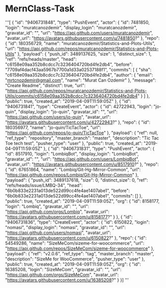 # MernClass-Task
'''[
{
"id": "9406731848",
"type": "PushEvent",
"actor": {
"id": 7481850,
"login": "muratcanozdemir",
"display_login": "muratcanozdemir",
"gravatar_id": "",
"url": "https://api.github.com/users/muratcanozdemir",
"avatar_url": "https://avatars.githubusercontent.com/u/7481850?"
},
"repo": {
"id": 180356729,
"name": "muratcanozdemir/Statistics-and-Plots-Utils",
"url": "https://api.github.com/repos/muratcanozdemir/Statistics-and-Plots-Utils"
},
"payload": {
"push_id": 3489137625,
"size": 1,
"distinct_size": 1,
"ref": "refs/heads/master",
"head": "c6158e09aa352b8cdcc7c3236404720bd4fe2db4",
"before": "7709af4dacf43aa5967b7700a1d33a02537188f1",
"commits": [
{
"sha": "c6158e09aa352b8cdcc7c3236404720bd4fe2db4",
"author": {
"email": "mrtcnozdemir@gmail.com",
"name": "Murat Can Ozdemir"
},
"message": "Create Readme",
"distinct": true,
"url": "https://api.github.com/repos/muratcanozdemir/Statistics-and-Plots-Utils/commits/c6158e09aa352b8cdcc7c3236404720bd4fe2db4"
}
]
},
"public": true,
"created_at": "2019-04-09T11:59:05Z"
},
{
"id": "9406731841",
"type": "CreateEvent",
"actor": {
"id": 42722943,
"login": "jo-quin",
"display_login": "jo-quin",
"gravatar_id": "",
"url": "https://api.github.com/users/jo-quin",
"avatar_url": "https://avatars.githubusercontent.com/u/42722943?"
},
"repo": {
"id": 180356977,
"name": "jo-quin/TicTacToe",
"url": "https://api.github.com/repos/jo-quin/TicTacToe"
},
"payload": {
"ref": null,
"ref_type": "repository",
"master_branch": "master",
"description": "Tic Tac Toe tech test",
"pusher_type": "user"
},
"public": true,
"created_at": "2019-04-09T11:59:05Z"
},
{
"id": "9406731831",
"type": "PushEvent",
"actor": {
"id": 8517910,
"login": "LombiqBot",
"display_login": "LombiqBot",
"gravatar_id": "",
"url": "https://api.github.com/users/LombiqBot",
"avatar_url": "https://avatars.githubusercontent.com/u/8517910?"
},
"repo": {
"id": 67651864,
"name": "Lombiq/Git-Hg-Mirror-Common",
"url": "https://api.github.com/repos/Lombiq/Git-Hg-Mirror-Common"
},
"payload": {
"push_id": 3489137618,
"size": 0,
"distinct_size": 0,
"ref": "refs/heads/issue/LMBQ-34",
"head": "6b0b833e2231a013de522d99cc4fe4ae1407abe1",
"before": "6b0b833e2231a013de522d99cc4fe4ae1407abe1",
"commits": []
},
"public": true,
"created_at": "2019-04-09T11:59:05Z",
"org": {
"id": 8158177,
"login": "Lombiq",
"gravatar_id": "",
"url": "https://api.github.com/orgs/Lombiq",
"avatar_url": "https://avatars.githubusercontent.com/u/8158177?"
}
},
{
"id": "9406731836",
"type": "CreateEvent",
"actor": {
"id": 6150822,
"login": "nomasi",
"display_login": "nomasi",
"gravatar_id": "",
"url": "https://api.github.com/users/nomasi",
"avatar_url": "https://avatars.githubusercontent.com/u/6150822?"
},
"repo": {
"id": 54549286,
"name": "SizeMeCom/sizeme-for-woocommerce",
"url": "https://api.github.com/repos/SizeMeCom/sizeme-for-woocommerce"
},
"payload": {
"ref": "v2.0.6",
"ref_type": "tag",
"master_branch": "master",
"description": "SizeMe for WooCommerce",
"pusher_type": "user"
},
"public": true,
"created_at": "2019-04-09T11:59:05Z",
"org": {
"id": 16385208,
"login": "SizeMeCom",
"gravatar_id": "",
"url": "https://api.github.com/orgs/SizeMeCom",
"avatar_url": "https://avatars.githubusercontent.com/u/16385208?"
}
}]
'''
